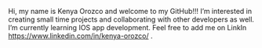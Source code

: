Hi, my name is Kenya Orozco and welcome to my GitHub!!! 
I’m interested in creating small time projects and collaborating with other developers as well. I’m currently learning IOS app development. Feel free to add me on LinkIn https://www.linkedin.com/in/kenya-orozco/ . 

<!---
kenyaorozco/kenyaorozco is a ✨ special ✨ repository because its `README.md` (this file) appears on your GitHub profile.
You can click the Preview link to take a look at your changes.
--->

